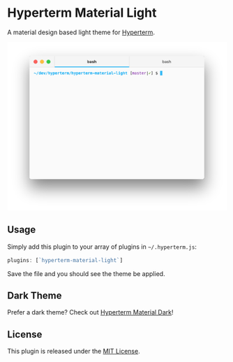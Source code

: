 # Hyperterm Material Light

A material design based light theme for [Hyperterm](https://hyperterm.org/).

![Hyperterm Material Light](./images/hyperterm-material-light.png)

## Usage

Simply add this plugin to your array of plugins in `~/.hyperterm.js`:

```javascript
plugins: [`hyperterm-material-light`]
```

Save the file and you should see the theme be applied.

## Dark Theme

Prefer a dark theme? Check out [Hyperterm Material Dark](https://www.npmjs.com/package/hyperterm-material-dark)!

## License

This plugin is released under the [MIT License](./LICENSE).